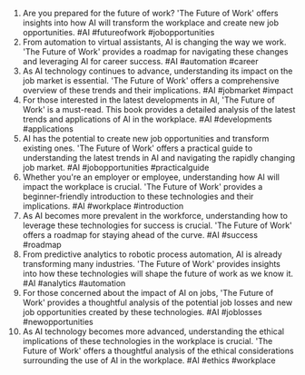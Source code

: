 1. Are you prepared for the future of work? 'The Future of Work' offers insights into how AI will transform the workplace and create new job opportunities. #AI #futureofwork #jobopportunities
2. From automation to virtual assistants, AI is changing the way we work. 'The Future of Work' provides a roadmap for navigating these changes and leveraging AI for career success. #AI #automation #career
3. As AI technology continues to advance, understanding its impact on the job market is essential. 'The Future of Work' offers a comprehensive overview of these trends and their implications. #AI #jobmarket #impact
4. For those interested in the latest developments in AI, 'The Future of Work' is a must-read. This book provides a detailed analysis of the latest trends and applications of AI in the workplace. #AI #developments #applications
5. AI has the potential to create new job opportunities and transform existing ones. 'The Future of Work' offers a practical guide to understanding the latest trends in AI and navigating the rapidly changing job market. #AI #jobopportunities #practicalguide
6. Whether you're an employer or employee, understanding how AI will impact the workplace is crucial. 'The Future of Work' provides a beginner-friendly introduction to these technologies and their implications. #AI #workplace #introduction
7. As AI becomes more prevalent in the workforce, understanding how to leverage these technologies for success is crucial. 'The Future of Work' offers a roadmap for staying ahead of the curve. #AI #success #roadmap
8. From predictive analytics to robotic process automation, AI is already transforming many industries. 'The Future of Work' provides insights into how these technologies will shape the future of work as we know it. #AI #analytics #automation
9. For those concerned about the impact of AI on jobs, 'The Future of Work' provides a thoughtful analysis of the potential job losses and new job opportunities created by these technologies. #AI #joblosses #newopportunities
10. As AI technology becomes more advanced, understanding the ethical implications of these technologies in the workplace is crucial. 'The Future of Work' offers a thoughtful analysis of the ethical considerations surrounding the use of AI in the workplace. #AI #ethics #workplace

